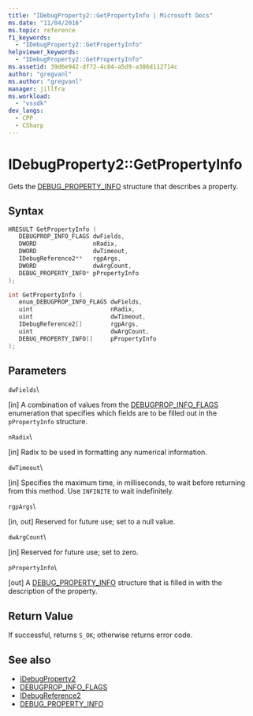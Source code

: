 ```yaml
---
title: "IDebugProperty2::GetPropertyInfo | Microsoft Docs"
ms.date: "11/04/2016"
ms.topic: reference
f1_keywords:
  - "IDebugProperty2::GetPropertyInfo"
helpviewer_keywords:
  - "IDebugProperty2::GetPropertyInfo"
ms.assetid: 39d6e942-df72-4c84-a5d9-a386d112714c
author: "gregvanl"
ms.author: "gregvanl"
manager: jillfra
ms.workload:
  - "vssdk"
dev_langs:
  - CPP
  - CSharp
---
```

# IDebugProperty2::GetPropertyInfo
Gets the [DEBUG_PROPERTY_INFO](../../../extensibility/debugger/reference/debug-property-info.md) structure that describes a property.

## Syntax

```cpp
HRESULT GetPropertyInfo ( 
   DEBUGPROP_INFO_FLAGS dwFields,
   DWORD                nRadix,
   DWORD                dwTimeout,
   IDebugReference2**   rgpArgs,
   DWORD                dwArgCount,
   DEBUG_PROPERTY_INFO* pPropertyInfo
);
```

```cpp
int GetPropertyInfo ( 
   enum_DEBUGPROP_INFO_FLAGS dwFields,
   uint                      nRadix,
   uint                      dwTimeout,
   IDebugReference2[]        rgpArgs,
   uint                      dwArgCount,
   DEBUG_PROPERTY_INFO[]     pPropertyInfo
);
```

## Parameters
 `dwFields`\

 [in] A combination of values from the [DEBUGPROP_INFO_FLAGS](../../../extensibility/debugger/reference/debugprop-info-flags.md) enumeration that specifies which fields are to be filled out in the `pPropertyInfo` structure.

 `nRadix`\

 [in] Radix to be used in formatting any numerical information.

 `dwTimeout`\

 [in] Specifies the maximum time, in milliseconds, to wait before returning from this method. Use `INFINITE` to wait indefinitely.

 `rgpArgs`\

 [in, out] Reserved for future use; set to a null value.

 `dwArgCount`\

 [in] Reserved for future use; set to zero.

 `pPropertyInfo`\

 [out] A [DEBUG_PROPERTY_INFO](../../../extensibility/debugger/reference/debug-property-info.md) structure that is filled in with the description of the property.

## Return Value
 If successful, returns `S_OK`; otherwise returns error code.

## See also
- [IDebugProperty2](../../../extensibility/debugger/reference/idebugproperty2.md)
- [DEBUGPROP_INFO_FLAGS](../../../extensibility/debugger/reference/debugprop-info-flags.md)
- [IDebugReference2](../../../extensibility/debugger/reference/idebugreference2.md)
- [DEBUG_PROPERTY_INFO](../../../extensibility/debugger/reference/debug-property-info.md)